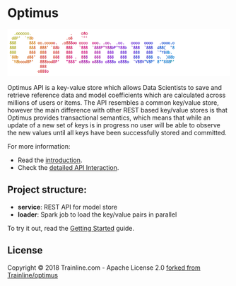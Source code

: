 # Optimus

![optimus-logo](./images/optimus-logo-shiny.gif)

Optimus API is a key-value store which allows Data Scientists to save and
retrieve reference data and model coefficients which are calculated
across millions of users or items. The API resembles a common
key/value store, however the main difference with other REST based
key/value stores is that Optimus provides transactional semantics, which
means that while an update of a new set of keys is in progress no user
will be able to observe the new values until all keys have been
successfully stored and committed.

For more information:
  * Read the [introduction](/docs/optimus/intro.md).
  * Check the [detailed API Interaction](/docs/optimus/api-interaction.md).

## Project structure:

  - **service**: REST API for model store
  - **loader**: Spark job to load the key/value pairs in parallel

To try it out, read the [Getting Started](./docs/optimus/getting-started.md) guide.

## License

Copyright © 2018 Trainline.com - Apache License 2.0 [forked from Trainline/optimus](https://github.com/trainline/optimus)
